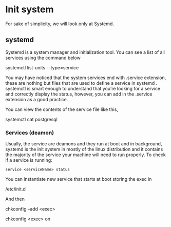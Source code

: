 # Init system 

For sake of simplicity, we will look only at Systemd.

## systemd

Systemd is a system manager and initialization tool. You can see a list
of all services using the command below

systemctl list-units --type=service

You may have noticed that the system services end with .service
extension, these are nothing but files that are used to define a service
in systemd . systemctl is smart enough to understand that you’re looking
for a service and correctly display the status, however, you can add in
the .service extension as a good practice.

You can view the contents of the service file like this,

systemctl cat postgresql

### Services (deamon)

Usually, the service are deamons and they run at boot and in background,
systemd is the init system in mostly of the linux distribution and it
contains the majority of the service your machine will need to run
properly. To check if a service is running:

```console
service <serviceName> status 
```
You can instantiate new service that starts at boot storing the exec in

/etc/init.d

And then

chkconfig –add \<exec>

chkconfig \<exec> on
